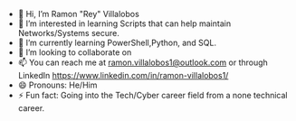 - 👋 Hi, I’m Ramon "Rey" Villalobos
- 👀 I’m interested in learning Scripts that can help maintain Networks/Systems secure. 
- 🌱 I’m currently learning PowerShell,Python, and SQL.
- 💞️ I’m looking to collaborate on 
- 📫 You can reach me at ramon.villalobos1@outlook.com or through LinkedIn https://www.linkedin.com/in/ramon-villalobos1/
- 😄 Pronouns: He/Him
- ⚡ Fun fact: Going into the Tech/Cyber career field from a none technical career.

<!---
reyvilla17/reyvilla17 is a ✨ special ✨ repository because its `README.md` (this file) appears on your GitHub profile.
You can click the Preview link to take a look at your changes.
--->
